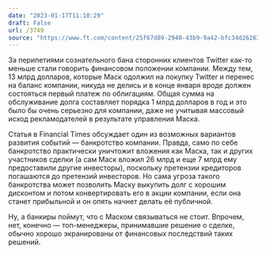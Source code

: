 ```yaml
---
date: "2023-01-17T11:10:29"
draft: False
url: /3749
source: "https://www.ft.com/content/25f67d89-2940-43b9-9a42-bfc34d262631"
---
```


За перипетиями сознательного бана сторонних клиентов Twitter как-то меньше стали говорить финансовом положении компании. Между тем, 13 млрд долларов, которые Маск одолжил на покупку Twitter и перенес на баланс компании, никуда не делись и в конце января вроде должен состояться первый платеж по облигациям. Общая сумма на обслуживание долга составляет порядка 1 млрд долларов в год и это было бы очень серьезно для компании, даже не учитывая массовый исход рекламодателей в результате управления Маска.

Статья в Financial Times обсуждает один из возможных вариантов развития событий — банкротство компании. Правда, само по себе банкротство практически уничтожит вложения как Маска, так и других участников сделки (а сам Маск вложил 26 млрд и еще 7 млрд ему предоставили другие инвесторы), поскольку претензии кредиторов погашаются до претензий инвесторов. Но сама угроза такого банкротства может позволить Маску выкупить долг с хорошим дисконтом и потом конвертировать его в акции компании, если она станет прибыльной и он опять начнет делать её публичной.

Ну, а банкиры поймут, что с Маском связываться не стоит. Впрочем, нет, конечно — топ-менеджеры, принимавшие решение о сделке, обычно хорошо экранированы от финансовых последствий таких решений.
